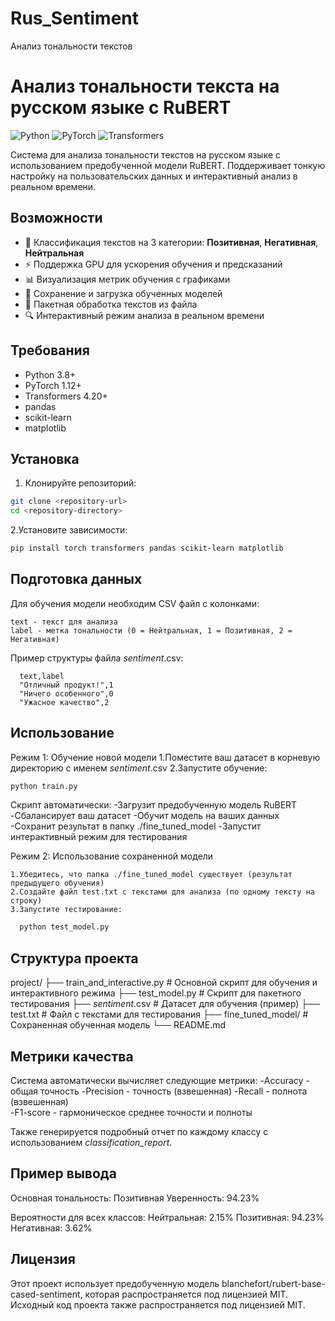 # Rus_Sentiment
Анализ тональности текстов
# Анализ тональности текста на русском языке с RuBERT

![Python](https://img.shields.io/badge/python-3.8%2B-blue)
![PyTorch](https://img.shields.io/badge/PyTorch-1.12%2B-orange)
![Transformers](https://img.shields.io/badge/Transformers-4.20%2B-purple)

Система для анализа тональности текстов на русском языке с использованием предобученной модели RuBERT. Поддерживает тонкую настройку на пользовательских данных и интерактивный анализ в реальном времени.

## Возможности

- 🎯 Классификация текстов на 3 категории: **Позитивная**, **Негативная**, **Нейтральная**
- ⚡ Поддержка GPU для ускорения обучения и предсказаний
- 📊 Визуализация метрик обучения с графиками
- 💾 Сохранение и загрузка обученных моделей
- 📁 Пакетная обработка текстов из файла
- 🔍 Интерактивный режим анализа в реальном времени

## Требования

- Python 3.8+
- PyTorch 1.12+
- Transformers 4.20+
- pandas
- scikit-learn
- matplotlib

## Установка

1. Клонируйте репозиторий:
```bash
git clone <repository-url>
cd <repository-directory>
```

2.Установите зависимости:
```bash
pip install torch transformers pandas scikit-learn matplotlib
```

## Подготовка данных 

Для обучения модели необходим CSV файл с колонками: 

    text - текст для анализа
    label - метка тональности (0 = Нейтральная, 1 = Позитивная, 2 = Негативная)
     
Пример структуры файла _sentiment_.csv: 
```csv
  text,label
  "Отличный продукт!",1
  "Ничего особенного",0
  "Ужасное качество",2
```

## Использование 
Режим 1: Обучение новой модели 
 1.Поместите ваш датасет в корневую директорию с именем _sentiment_.csv
 2.Запустите обучение:
  ```bash
  python train.py
 
  ```

Скрипт автоматически: 
    -Загрузит предобученную модель RuBERT
    -Сбалансирует ваш датасет
    -Обучит модель на ваших данных
    -Сохранит результат в папку ./fine_tuned_model
    -Запустит интерактивный режим для тестирования
     

Режим 2: Использование сохраненной модели 

    1.Убедитесь, что папка ./fine_tuned_model существует (результат предыдущего обучения)
    2.Создайте файл test.txt с текстами для анализа (по одному тексту на строку)
    3.Запустите тестирование:
  ```bash
    python test_model.py
  ```
## Структура проекта
project/
├── train_and_interactive.py     # Основной скрипт для обучения и интерактивного режима
├── test_model.py               # Скрипт для пакетного тестирования
├── _sentiment_.csv             # Датасет для обучения (пример)
├── test.txt                    # Файл с текстами для тестирования
├── fine_tuned_model/           # Сохраненная обученная модель
└── README.md
## Метрики качества 

Система автоматически вычисляет следующие метрики: 
    -Accuracy - общая точность
    -Precision - точность (взвешенная)
    -Recall - полнота (взвешенная)  
    -F1-score - гармоническое среднее точности и полноты
    
Также генерируется подробный отчет по каждому классу с использованием *classification_report*. 

## Пример вывода
Основная тональность: Позитивная
Уверенность: 94.23%

Вероятности для всех классов:
Нейтральная: 2.15%
Позитивная: 94.23%
Негативная: 3.62%

## Лицензия 

Этот проект использует предобученную модель blanchefort/rubert-base-cased-sentiment, которая распространяется под лицензией MIT. Исходный код проекта также распространяется под лицензией MIT. 
